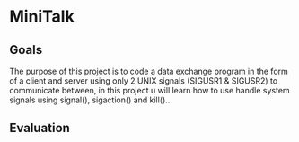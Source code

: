 # MiniTalk
## Goals
The purpose of this project is to code a data exchange program in the form of a client and server using only 2 UNIX signals 
(SIGUSR1 & SIGUSR2) to communicate between, in this project u will learn how to use handle system signals using signal(), sigaction() and kill()...
## Evaluation

